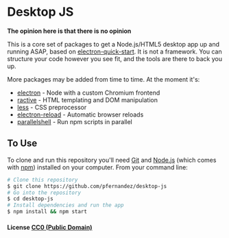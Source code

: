 # Desktop JS

**The opinion here is that there is no opinion**

This is a core set of packages to get a Node.js/HTML5 desktop app up and running ASAP, based on [electron-quick-start](https://github.com/electron/electron-quick-start). It is not a framework. You can structure your code however you see fit, and the tools are there to back you up.

More packages may be added from time to time. At the moment it's:

- [electron](http://electron.atom.io/) - Node with a custom Chromium frontend
- [ractive](https://github.com/ractivejs/ractive) - HTML templating and DOM manipulation
- [less](http://lesscss.org/) - CSS preprocessor
- [electron-reload](https://github.com/yan-foto/electron-reload) - Automatic browser reloads
- [parallelshell](https://github.com/keithamus/parallelshell) - Run npm scripts in parallel

## To Use

To clone and run this repository you'll need [Git](https://git-scm.com) and [Node.js](https://nodejs.org/en/download/) (which comes with [npm](http://npmjs.com)) installed on your computer. From your command line:

```bash
# Clone this repository
$ git clone https://github.com/pfernandez/desktop-js
# Go into the repository
$ cd desktop-js
# Install dependencies and run the app
$ npm install && npm start
```

#### License [CC0 (Public Domain)](LICENSE.md)
